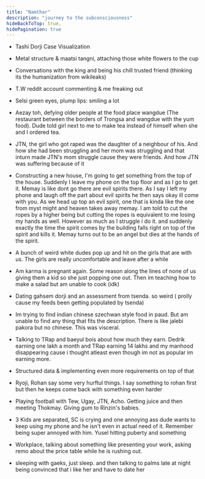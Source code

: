 ```yaml
---
title: "Namthar"
description: "journey to the subconsciousness"
hideBackToTop: true,
hidePagination: true
---
```


- Tashi Dorji Case Visualization

- Metal structure & maatsi tangni, attaching those white flowers to the cup

- Conversations with the king and being his chill trusted friend (thinking its the humanization from wikileaks)

- T.W reddit account commenting & me freaking out

- Selsi green eyes, plump lips: smiling a lot

- Aezay toh, defying older people at the food place wangdue (The restaurant between the borders of Trongsa and wangdue with the yum food). Dude told girl next to me to make tea instead of himself when she and I ordered tea.

- JTN, the girl who got raped was the daughter of a neighbour of his. And how she had been struggling and her mom was struggling and that inturn made JTN's mom struggle cause they were friends. And how JTN was suffering because of it

- Constructing a new house, I'm going to get something from the top of the house. Suddenly I leave my phone on the top floor and as I go to get it. Memay is like dont go there are evil spirits there. As I say I left my phone and laugh off the part about evil spirits he then says okay ill come with you. As we head up top an evil spirit, one that is kinda like the one from myst might and heaven takes away memay. I am told to cut the ropes by a higher being but cutting the ropes is equivalent to me losing my hands as well. However as much as I struggle i do it. and suddenly exactly the time the spirit comes by the building falls right on top of the spirit and kills it. Memay turns out to be an angel but dies at the hands of the spirit.

- A bunch of weird white dudes pop up and hit on the girls that are with us. The girls are really uncomfortable and leave after a while

- Am karma is pregnant again. Some reason along the lines of none of us giving them a kid so she just popping one out. Then im teaching how to make a salad but am unable to cook (idk)

- Dating gahsem dorji and an assessment from tsenda. so weird ( prolly cause my feeds been getting populated by tsenda)

- Im trying to find indian chinese szechwan style food in paud. But am unable to find any thing that fits the description. There is like jalebi pakora but no chinese. This was visceral.

- Talking to TRap and baeyul bois about how much they earn. Dedrik earning one lakh a month and TRap earning 14 lakhs and my manhood disappearing cause i thought atleast even though im not as popular im earning more.

- Structured data & implementing even more requirements on top of that

- Ryoji, Rohan say some very hurftul things. I say something to rohan first but then he keeps come back with something even harder

- Playing football with Tew, Ugay, JTN, Acho. Getting juice and then meeting Thokmay. Giving gum to Rinzin's babies.

- 3 Kids are separated, SC is crying and one annoying ass dude wants to keep using my phone and he isn't even in actual need of it. Remember being super annoyed with him. Yusel hitting puberty and something

- Workplace, talking about something like presenting your work, asking remo about the price table while he is rushing out.

- sleeping with gaeks, just sleep. and then talking to palms late at night being convinced that i like her and have to date her
